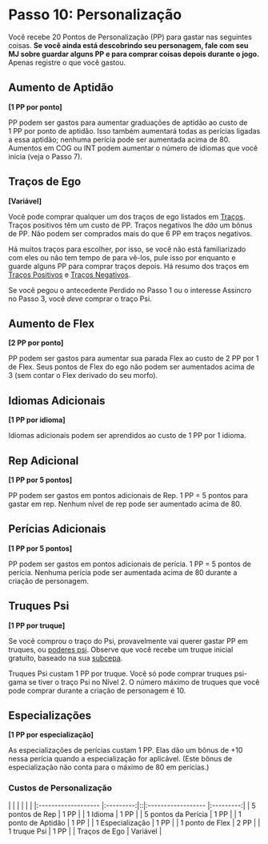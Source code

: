 # Passo 10: Personalização

Você recebe 20 Pontos de Personalização (PP) para gastar nas seguintes coisas. **Se você ainda está descobrindo seu personagem, fale com seu MJ sobre guardar alguns PP e para comprar coisas depois durante o jogo.** Apenas registre o que você gastou.

## Aumento de Aptidão

**\[1&nbsp;PP por ponto\]**

PP podem ser gastos para aumentar graduações de aptidão ao custo de 1&nbsp;PP por ponto de aptidão. Isso também aumentará todas as perícias ligadas a essa aptidão; nenhuma perícia pode ser aumentada acima de 80. Aumentos em COG ou INT podem aumentar o número de idiomas que você inicia (veja o Passo 7).

## Traços de Ego

**\[Variável\]**

Você pode comprar qualquer um dos traços de ego listados em [Traços](../04/28-traits.md). Traços positivos têm um custo de PP. Traços negativos lhe _dão_ um bônus de PP. Não podem ser comprados mais do que 6&nbsp;PP em traços negativos.

Há muitos traços para escolher, por isso, se você não está familiarizado com eles ou não tem tempo de para vê-los, pule isso por enquanto e guarde alguns PP para comprar traços depois. Há resumo dos traços em [Traços Positivos](../04/28-traits.md#positive-traits) e [Traços Negativos](../04/28-traits.md#negative-traits).

Se você pegou o antecedente Perdido no Passo 1 ou o interesse Assincro no Passo 3, você _deve_ comprar o traço Psi.

## Aumento de Flex

**\[2&nbsp;PP por ponto\]**

PP podem ser gastos para aumentar sua parada Flex ao custo de 2&nbsp;PP por 1 de Flex. Seus pontos de Flex do ego não podem ser aumentados acima de 3 (sem contar o Flex derivado do seu morfo).

## Idiomas Adicionais

**\[1&nbsp;PP por idioma\]**

Idiomas adicionais podem ser aprendidos ao custo de 1&nbsp;PP por 1 idioma.

## Rep Adicional

**\[1&nbsp;PP por 5 pontos\]**

PP podem ser gastos em pontos adicionais de Rep. 1&nbsp;PP = 5 pontos para gastar em rep. Nenhum nível de rep pode ser aumentado acima de 80.

## Perícias Adicionais

**\[1&nbsp;PP por 5 pontos\]**

PP podem ser gastos em pontos adicionais de perícia. 1&nbsp;PP = 5 pontos de perícia. Nenhuma perícia pode ser aumentada acima de 80 durante a criação de personagem.

## Truques Psi

**\[1&nbsp;PP por truque\]**

Se você comprou o traço do Psi, provavelmente vai querer gastar PP em truques, ou [poderes psi](../14/06-psi-sleight-summaries.md). Observe que você recebe um truque inicial gratuito, baseado na sua [subcepa](../14/02-watts-macleod-sub-strains.md).

Truques Psi custam 1&nbsp;PP por truque. Você só pode comprar truques psi-gama se tiver o traço Psi no Nível 2. O número máximo de truques que você pode comprar durante a criação de personagem é 10.

## Especializações

**\[1&nbsp;PP por especialização\]**

As especializações de perícias custam 1&nbsp;PP. Elas dão um bônus de +10 nessa perícia quando a especialização for aplicável. (Este bônus de especialização não conta para o máximo de 80 em perícias.)

<!-- CLEANED blockquote class="table" -->

### Custos de Personalização

|                     |           |  |                    |           |
|:------------------- |:---------:|::|:------------------ |:---------:|
| 5 pontos de Rep     | 1&nbsp;PP |  | 1 Idioma           | 1&nbsp;PP |
| 5 pontos da Perícia | 1&nbsp;PP |  | 1 ponto de Aptidão | 1&nbsp;PP |
| 1 Especialização    | 1&nbsp;PP |  | 1 ponto de Flex    | 2&nbsp;PP |
| 1 truque Psi        | 1&nbsp;PP |  | Traços de Ego      | Variável  |

<!-- CLEANED /blockquote -->
